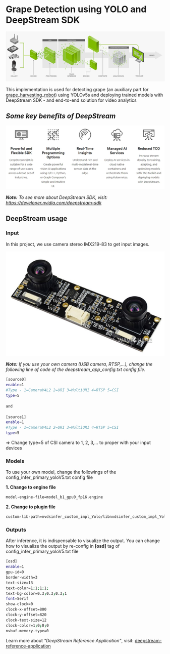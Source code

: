 # **Grape Detection using YOLO and DeepStream SDK**

![github image](images/deepstream.jpg)

This implementation is used for detecting grape (an auxiliary part for [grape_harvesting_robot](https://github.com/huynhloc04/LVTN/tree/main/Vision_WS)) using YOLOv5s and deploying trained models with DeepStream SDK - and end-to-end solution for video analytics

## ***Some key benefits of DeepStream***

![github image](images/benefits.jpg)

***Note:*** *To see more about DeepStream SDK, visit: https://developer.nvidia.com/deepstream-sdk*


## **DeepStream usage**

### **Input**

In this project, we use camera stereo IMX219-83 to get input images.

![github image](images/IMX219-83.jpg)

***Note:*** *If you use your own camera (USB camera, RTSP,...), change the following line of code of the deepstream_app_config.txt config file.*

```bash
[source0]
enable=1
#Type - 1=CameraV4L2 2=URI 3=MultiURI 4=RTSP 5=CSI
type=5

and

[source1]
enable=1
#Type - 1=CameraV4L2 2=URI 3=MultiURI 4=RTSP 5=CSI
type=5
```

 => Change type=5 of CSI camera to 1, 2, 3,... to proper with your input devices


### **Models**

To use your own model, change the followings of the config_infer_primary_yoloV5.txt config file

**1. Change to engine file**
```bash
model-engine-file=model_b1_gpu0_fp16.engine
```

**2. Change to plugin file**
```bash
custom-lib-path=nvdsinfer_custom_impl_Yolo/libnvdsinfer_custom_impl_Yolo.so
```


### **Outputs**

After inference, it is indispensable to visualize the output. You can change how to visualize the output by re-config in **[osd]** tag of config_infer_primary_yoloV5.txt file

```bash
[osd]
enable=1
gpu-id=0
border-width=3                                                              
text-size=13
text-color=1;1;1;1;
text-bg-color=0.3;0.3;0.3;1
font=Serif
show-clock=0
clock-x-offset=800
clock-y-offset=820
clock-text-size=12
clock-color=1;0;0;0
nvbuf-memory-type=0
```

Learn more about *"DeepStream Reference Application"*, visit: [deepstream-reference-application](https://docs.nvidia.com/metropolis/deepstream/dev-guide/text/DS_ref_app_deepstream.html)




